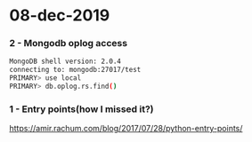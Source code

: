 # 08-dec-2019

### 2 - Mongodb oplog access

```bash
MongoDB shell version: 2.0.4
connecting to: mongodb:27017/test
PRIMARY> use local
PRIMARY> db.oplog.rs.find()
```

### 1 - Entry points(how I missed it?)

https://amir.rachum.com/blog/2017/07/28/python-entry-points/
